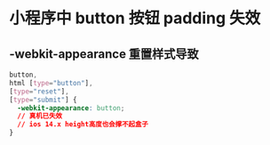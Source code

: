 # 小程序中 button 按钮 padding 失效

## -webkit-appearance 重置样式导致

```css
button,
html [type="button"],
[type="reset"],
[type="submit"] {
  -webkit-appearance: button;
  // 真机已失效
  // ios 14.x height高度也会撑不起盒子
}
```
